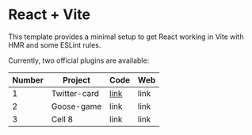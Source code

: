 # React + Vite

This template provides a minimal setup to get React working in Vite with HMR and some ESLint rules.

Currently, two official plugins are available:

|Number | Project        | Code     | Web   |
|-------|----------------|----------|-------|
| 1     | Twitter-card   | [link](https://github.com/lidiapdiaz/practice-react/tree/main/Twitter-card)     | link  |
| 2     | Goose-game     | link     | link  |
| 3     | Cell 8         | link     | link  |